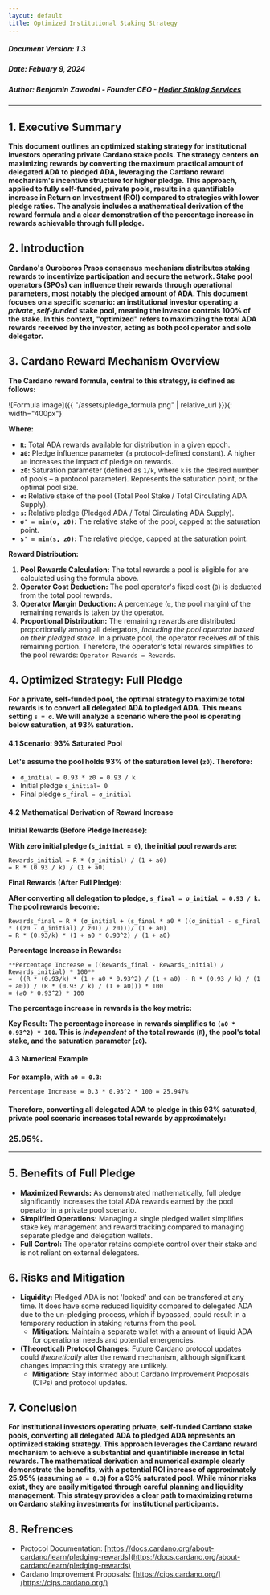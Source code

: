 ```yaml
---
layout: default
title: Optimized Institutional Staking Strategy
---
```


##### **Document Version:** 1.3
##### **Date:** Febuary 9, 2024
##### **Author:** Benjamin Zawodni - Founder CEO - [Hodler Staking Services](https://www.hodlerstaking.com/)

---

## **1. Executive Summary**

**This document outlines an optimized staking strategy for institutional investors operating private Cardano stake pools. The strategy centers on maximizing rewards by converting the maximum practical amount of delegated ADA to pledged ADA, leveraging the Cardano reward mechanism's incentive structure for higher pledge.  This approach, applied to fully self-funded, private pools, results in a quantifiable increase in Return on Investment (ROI) compared to strategies with lower pledge ratios.  The analysis includes a mathematical derivation of the reward formula and a clear demonstration of the percentage increase in rewards achievable through full pledge.**

## **2. Introduction**

**Cardano's Ouroboros Praos consensus mechanism distributes staking rewards to incentivize participation and secure the network. Stake pool operators (SPOs) can influence their rewards through operational parameters, most notably the pledged amount of ADA. This document focuses on a specific scenario: an institutional investor operating a *private*, *self-funded* stake pool, meaning the investor controls 100% of the stake.  In this context, "optimized" refers to maximizing the total ADA rewards received by the investor, acting as both pool operator and sole delegator.**

## **3. Cardano Reward Mechanism Overview**

**The Cardano reward formula, central to this strategy, is defined as follows:**


![Formula image]({{ "/assets/pledge_formula.png" | relative_url }}){: width="400px"}


**Where:**

*   **`R`:** Total ADA rewards available for distribution in a given epoch.
*   **`a0`:** Pledge influence parameter (a protocol-defined constant). A higher `a0` increases the impact of pledge on rewards.
*   **`z0`:** Saturation parameter (defined as `1/k`, where `k` is the desired number of pools – a protocol parameter). Represents the saturation point, or the optimal pool size.
*   **`σ`:** Relative stake of the pool (Total Pool Stake / Total Circulating ADA Supply).
*   **`s`:** Relative pledge (Pledged ADA / Total Circulating ADA Supply).
*   **`σ' = min(σ, z0)`:** The relative stake of the pool, capped at the saturation point.
*   **`s' = min(s, z0)`:** The relative pledge, capped at the saturation point.

**Reward Distribution:**

1.  **Pool Rewards Calculation:** The total rewards a pool is eligible for are calculated using the formula above.
2.  **Operator Cost Deduction:** The pool operator's fixed cost (`β`) is deducted from the total pool rewards.
3.  **Operator Margin Deduction:**  A percentage (`α`, the pool margin) of the remaining rewards is taken by the operator.
4.  **Proportional Distribution:** The remaining rewards are distributed proportionally among all delegators, *including the pool operator based on their pledged stake*.  In a private pool, the operator receives *all* of this remaining portion. Therefore, the operator's total rewards simplifies to the pool rewards: `Operator Rewards = Rewards`.

## **4. Optimized Strategy: Full Pledge**

**For a private, self-funded pool, the optimal strategy to maximize total rewards is to convert all delegated ADA to pledged ADA. This means setting `s = σ`.  We will analyze a scenario where the pool is operating below saturation, at 93% saturation.**

#### **4.1 Scenario: 93% Saturated Pool**

**Let's assume the pool holds 93% of the saturation level (`z0`).  Therefore:**

*    `σ_initial = 0.93 * z0 = 0.93 / k`
*    Initial pledge `s_initial= 0`
*    Final pledge `s_final = σ_initial`

#### **4.2 Mathematical Derivation of Reward Increase**

**Initial Rewards (Before Pledge Increase):**

**With zero initial pledge (`s_initial = 0`), the initial pool rewards are:**
```
Rewards_initial = R * (σ_initial) / (1 + a0)
= R * (0.93 / k) / (1 + a0)
```
**Final Rewards (After Full Pledge):**

**After converting all delegation to pledge, `s_final = σ_initial = 0.93 / k`. The pool rewards become:**
```
Rewards_final = R * (σ_initial + (s_final * a0 * ((σ_initial - s_final * ((z0 - σ_initial) / z0)) / z0)))/ (1 + a0)
= R * (0.93/k) * (1 + a0 * 0.93^2) / (1 + a0)
```
**Percentage Increase in Rewards:**
```
**Percentage Increase = ((Rewards_final - Rewards_initial) / Rewards_initial) * 100**
=  ((R * (0.93/k) * (1 + a0 * 0.93^2) / (1 + a0) - R * (0.93 / k) / (1 + a0)) / (R * (0.93 / k) / (1 + a0))) * 100
= (a0 * 0.93^2) * 100
```
**The percentage increase in rewards is the key metric:**


**Key Result:** 
**The percentage increase in rewards simplifies to `(a0 * 0.93^2) * 100`.  This is *independent* of the total rewards (`R`), the pool's total stake, and the saturation parameter (`z0`).**

#### **4.3 Numerical Example**

**For example, with `a0 = 0.3`:**

```
Percentage Increase = 0.3 * 0.93^2 * 100 = 25.947%
```
#### Therefore, converting all delegated ADA to pledge in this 93% saturated, private pool scenario increases total rewards by approximately:
### **25.95%**.
---

## **5. Benefits of Full Pledge**

*   **Maximized Rewards:** As demonstrated mathematically, full pledge significantly increases the total ADA rewards earned by the pool operator in a private pool scenario.
*   **Simplified Operations:**  Managing a single pledged wallet simplifies stake key management and reward tracking compared to managing separate pledge and delegation wallets.
*   **Full Control:** The operator retains complete control over their stake and is not reliant on external delegators.

## **6. Risks and Mitigation**

*   **Liquidity:** Pledged ADA is not 'locked' and can be transfered at any time. It does have some reduced liquidity compared to delegated ADA due to the un-pledging process, which if bypassed, could result in a temporary reduction in staking returns from the pool.
    *   **Mitigation:** Maintain a separate wallet with a amount of liquid ADA for operational needs and potential emergencies.
*   **(Theoretical) Protocol Changes:** Future Cardano protocol updates could *theoretically* alter the reward mechanism, although significant changes impacting this strategy are unlikely.
    *   **Mitigation:** Stay informed about Cardano Improvement Proposals (CIPs) and protocol updates.

## **7. Conclusion**

**For institutional investors operating private, self-funded Cardano stake pools, converting all delegated ADA to pledged ADA represents an optimized staking strategy. This approach leverages the Cardano reward mechanism to achieve a substantial and quantifiable increase in total rewards.  The mathematical derivation and numerical example clearly demonstrate the benefits, with a potential ROI increase of approximately 25.95% (assuming `a0 = 0.3`) for a 93% saturated pool.  While minor risks exist, they are easily mitigated through careful planning and liquidity management. This strategy provides a clear path to maximizing returns on Cardano staking investments for institutional participants.**

## **8. Refrences**
* Protocol Documentation: [https://docs.cardano.org/about-cardano/learn/pledging-rewards](https://docs.cardano.org/about-cardano/learn/pledging-rewards)
* Cardano Improvement Proposals: [https://cips.cardano.org/](https://cips.cardano.org/)